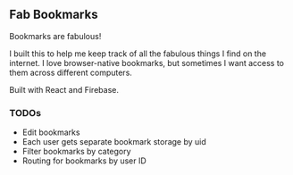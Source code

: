 ## Fab Bookmarks

Bookmarks are fabulous!

I built this to help me keep track of all the fabulous things I find on the internet. I love browser-native bookmarks, but sometimes I want access to them across different computers.

Built with React and Firebase.

### TODOs

- Edit bookmarks
- Each user gets separate bookmark storage by uid
- Filter bookmarks by category
- Routing for bookmarks by user ID

